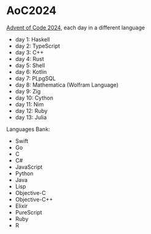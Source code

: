 # AoC2024

[Advent of Code 2024](https://adventofcode.com/2024), each day in a different language

- day 1: Haskell
- day 2: TypeScript
- day 3: C++
- day 4: Rust
- day 5: Shell
- day 6: Kotlin
- day 7: PLpgSQL
- day 8: Mathematica (Wolfram Language)
- day 9: Zig
- day 10: Cython
- day 11: Nim
- day 12: Ruby
- day 13: Julia

Languages Bank:
- Swift
- Go
- C
- C#
- JavaScript
- Python
- Java
- Lisp
- Objective-C
- Objective-C++
- Elixir
- PureScript
- Ruby
- R
